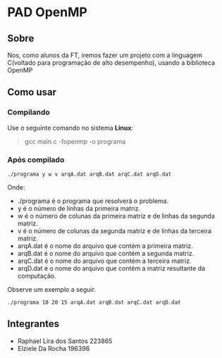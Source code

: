 # PAD OpenMP

## Sobre
Nos, como alunos da FT, iremos fazer um projeto com a linguagem C(voltado para programação de alto desempenho), usando a biblioteca OpenMP

## Como usar

### Compilando

  Use o seguinte comando no sistema **Linux**:
  
  > gcc main.c -fopenmp -o programa
  
### Após compilado

  ```./programa y w v arqA.dat arqB.dat arqC.dat arqD.dat```

Onde:
+ ./programa é o programa que resolverá o problema.
+ y é o número de linhas da primeira matriz.
+ w é o número de colunas da primeira matriz e de linhas da segunda matriz.
+ v é o número de colunas da segunda matriz e de linhas da terceira matriz.
+ arqA.dat é o nome do arquivo que contém a primeira matriz.
+ arqB.dat é o nome do arquivo que contém a segunda matriz.
+ arqC.dat é o nome do arquivo que contém a terceira matriz. 
+ arqD.dat é o nome do arquivo que contém a matriz resultante da computação.

Observe um exemplo a seguir.

 ```./programa 10 20 15 arqA.dat arqB.dat arqC.dat arqD.dat```

## Integrantes
+ Raphael Lira dos Santos 223865
+ Elziele Da Rocha 196396
